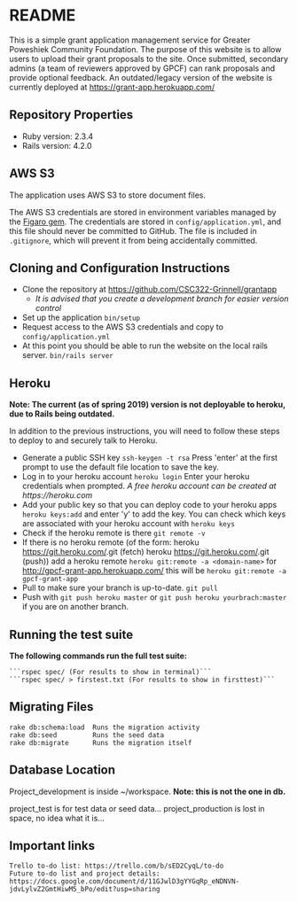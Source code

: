 # README #

This is a simple grant application management service for Greater Poweshiek Community Foundation. The purpose of this website is to allow users to upload their grant proposals to the site. Once submitted, secondary admins (a team of reviewers approved by GPCF) can rank proposals and provide optional feedback. An outdated/legacy version of the website is currently deployed at https://grant-app.herokuapp.com/


## Repository Properties ##

- Ruby version: 2.3.4
- Rails version: 4.2.0


## AWS S3 ##

The application uses AWS S3 to store document files.

The AWS S3 credentials are stored in environment variables managed by the [Figaro gem](https://github.com/laserlemon/figaro). The credentials are stored in `config/application.yml`, and this file should never be committed to GitHub. The file is included in `.gitignore`, which will prevent it from being accidentally committed.

## Cloning and Configuration Instructions ##
- Clone the repository at https://github.com/CSC322-Grinnell/grantapp
    - _It is advised that you create a development branch for easier version control_
- Set up the application
    ``` bin/setup ```
- Request access to the AWS S3 credentials and copy to `config/application.yml`
- At this point you should be able to run the website on the local rails server.
    ``` bin/rails server ```

## Heroku ##
**Note: The current (as of spring 2019) version is not deployable to heroku, due to Rails being outdated.**

In addition to the previous instructions, you will need to follow these steps to deploy to and securely talk to Heroku.
- Generate a public SSH key
    ``` ssh-keygen -t rsa ```
    Press 'enter' at the first prompt to use the default file location to save the key.
- Log in to your heroku account
    ``` heroku login ```
    Enter your heroku credentials when prompted.
    _A free heroku account can be created at https://heroku.com_
- Add your public key so that you can deploy code to your heroku apps
    ``` heroku keys:add ```
    and enter 'y' to add the key.
    You can check which keys are associated with your heroku account with
        ``` heroku keys ```
- Check if the heroku remote is there
    ``` git remote -v ```
- If there is no heroku remote (of the form:
                heroku  https://git.heroku.com/<heroku-name>.git (fetch)
                heroku  https://git.heroku.com/<heroku-name>.git (push))
        add a heroku remote
        ``` heroku git:remote -a <domain-name> ```
        for http://gpcf-grant-app.herokuapp.com/ this will be
        ``` heroku git:remote -a gpcf-grant-app ```
- Pull to make sure your branch is up-to-date.
    ``` git pull ```
- Push with
    ``` git push heroku master ```
    or
    ``` git push heroku yourbrach:master ```
    if you are on another branch.


## Running the test suite ##  
**The following commands run the full test suite:**

    ```rspec spec/ (For results to show in terminal)```  
    ```rspec spec/ > firstest.txt (For results to show in firsttest)```


## Migrating Files ## 
    
    rake db:schema:load  Runs the migration activity 
    rake db:seed         Runs the seed data 
    rake db:migrate      Runs the migration itself  


## Database Location ##
Project_development is inside ~/workspace.  **Note: this is not the one in db.**

project_test  is for test data or seed data... project_production is lost in space, no idea what it is...

    
## Important links ##  
    Trello to-do list: https://trello.com/b/sED2CyqL/to-do  
    Future to-do list and project details: https://docs.google.com/document/d/11GJwlD3gYYGqRp_eNDNVN-jdvLylvZ2GmtHiwM5_bPo/edit?usp=sharing
